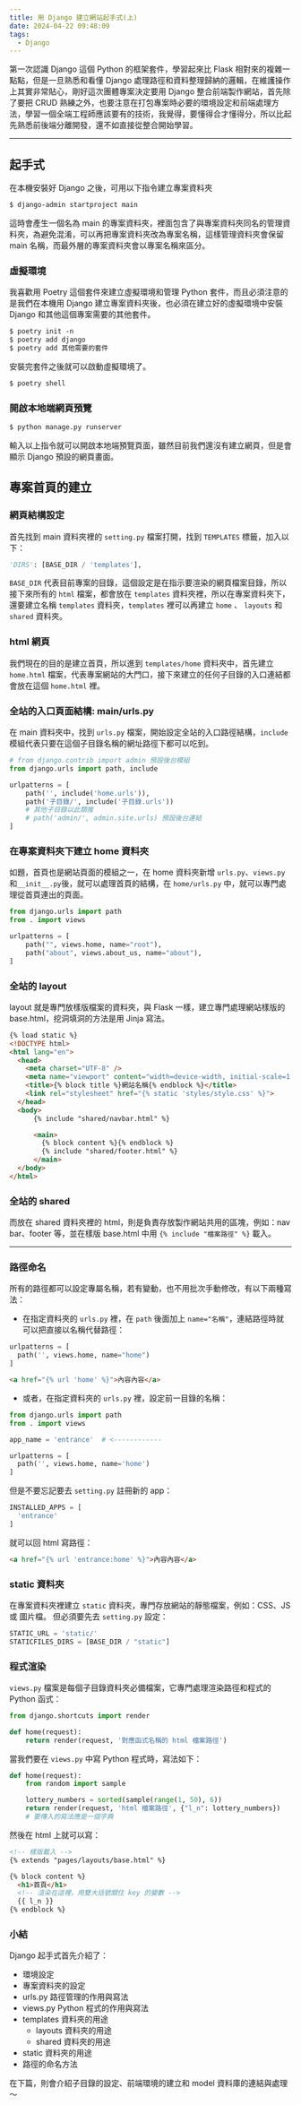 ```yaml
---
title: 用 Django 建立網站起手式(上)
date: 2024-04-22 09:48:09
tags:
  - Django
---
```

第一次認識 Django 這個 Python 的框架套件，學習起來比 Flask 相對來的複雜一點點，但是一旦熟悉和看懂 Django 處理路徑和資料整理歸納的邏輯，在維護操作上其實非常貼心，剛好這次團體專案決定要用 Django 整合前端製作網站，首先除了要把 CRUD 熟練之外，也要注意在打包專案時必要的環境設定和前端處理方法，學習一個全端工程師應該要有的技術，我覺得，要懂得合才懂得分，所以比起先熟悉前後端分離開發，還不如直接從整合開始學習。
<!-- more -->

---
## 起手式
在本機安裝好 Django 之後，可用以下指令建立專案資料夾
```md
$ django-admin startproject main
```
這時會產生一個名為 main 的專案資料夾，裡面包含了與專案資料夾同名的管理資料夾，為避免混淆，可以再把專案資料夾改為專案名稱，這樣管理資料夾會保留 main 名稱，而最外層的專案資料夾會以專案名稱來區分。

### 虛擬環境
我喜歡用 Poetry 這個套件來建立虛擬環境和管理 Python 套件，而且必須注意的是我們在本機用 Django 建立專案資料夾後，也必須在建立好的虛擬環境中安裝 Django 和其他這個專案需要的其他套件。
```md
$ poetry init -n
$ poetry add django
$ poetry add 其他需要的套件
```
安裝完套件之後就可以啟動虛擬環境了。
```md
$ poetry shell
```

### 開啟本地端網頁預覽
```md
$ python manage.py runserver
```
輸入以上指令就可以開啟本地端預覽頁面，雖然目前我們還沒有建立網頁，但是會顯示 Django 預設的網頁畫面。

## 專案首頁的建立
### 網頁結構設定
首先找到 main 資料夾裡的 `setting.py` 檔案打開，找到 `TEMPLATES` 標籤，加入以下：
```py
'DIRS': [BASE_DIR / 'templates'],
```
`BASE_DIR` 代表目前專案的目錄，這個設定是在指示要渲染的網頁檔案目錄，所以接下來所有的 `html` 檔案，都會放在 `templates` 資料夾裡，所以在專案資料夾下，還要建立名稱 `templates` 資料夾，`templates` 裡可以再建立 `home` 、 `layouts` 和 `shared` 資料夾。

### html 網頁
我們現在的目的是建立首頁，所以進到 `templates/home` 資料夾中，首先建立 `home.html` 檔案，代表專案網站的大門口，接下來建立的任何子目錄的入口連結都會放在這個 `home.html` 裡。 

### 全站的入口頁面結構: main/urls.py
在 main 資料夾中，找到 `urls.py` 檔案，開始設定全站的入口路徑結構，`include` 模組代表只要在這個子目錄名稱的網址路徑下都可以吃到。
```py
# from django.contrib import admin 預設後台模組
from django.urls import path, include

urlpatterns = [
    path('', include('home.urls')),
    path('子目錄/', include('子目錄.urls'))
    # 其他子目錄以此類推
    # path('admin/', admin.site.urls) 預設後台連結
]
```
### 在專案資料夾下建立 home 資料夾
如題，首頁也是網站頁面的模組之一，在 home 資料夾新增 `urls.py`、`views.py`和`__init__.py`後，就可以處理首頁的結構，在 `home/urls.py` 中，就可以專門處理從首頁連出的頁面。
```py
from django.urls import path
from . import views

urlpatterns = [
    path("", views.home, name="root"),
    path("about", views.about_us, name="about"),
]

```
### 全站的 layout
layout 就是專門放樣版檔案的資料夾，與 Flask 一樣，建立專門處理網站樣版的 base.html，挖洞填洞的方法是用 Jinja 寫法。
```html
{% load static %}
<!DOCTYPE html>
<html lang="en">
  <head>
    <meta charset="UTF-8" />
    <meta name="viewport" content="width=device-width, initial-scale=1.0" />
    <title>{% block title %}網站名稱{% endblock %}</title>
    <link rel="stylesheet" href="{% static 'styles/style.css' %}">
  </head>
  <body>
      {% include "shared/navbar.html" %}

      <main>
        {% block content %}{% endblock %}
        {% include "shared/footer.html" %}
      </main>
  </body>
</html>
```

### 全站的 shared
而放在 shared 資料夾裡的 html，則是負責存放製作網站共用的區塊，例如：nav bar、footer 等，並在樣版 base.html 中用 `{% include "檔案路徑" %}` 載入。

---
### 路徑命名
所有的路徑都可以設定專屬名稱，若有變動，也不用批次手動修改，有以下兩種寫法：
  - 在指定資料夾的 `urls.py` 裡，在 `path` 後面加上 `name="名稱"`，連結路徑時就可以把直接以名稱代替路徑：
  ```py
  urlpatterns = [
    path('', views.home, name="home")
  ]
  ```
  ```html
  <a href="{% url 'home' %}">內容內容</a>
  ```
  - 或者，在指定資料夾的 `urls.py` 裡，設定前一目錄的名稱：
  ```py
  from django.urls import path
  from . import views

  app_name = 'entrance'  # <------------

  urlpatterns = [
    path('', views.home, name='home')
  ]
  ```
  但是不要忘記要去 `setting.py` 註冊新的 app：
  ```py
  INSTALLED_APPS = [
	'entrance'
  ]
  ```
  就可以回 html 寫路徑：
  ```html
  <a href="{% url 'entrance:home' %}">內容內容</a>
  ```

### static 資料夾
在專案資料夾裡建立 `static` 資料夾，專門存放網站的靜態檔案，例如：CSS、JS 或 圖片檔。
但必須要先去 `setting.py` 設定：
```py
STATIC_URL = 'static/'
STATICFILES_DIRS = [BASE_DIR / "static"]
```


### 程式渲染
`views.py` 檔案是每個子目錄資料夾必備檔案，它專門處理渲染路徑和程式的 Python 函式：
```py
from django.shortcuts import render

def home(request):
    return render(request, '對應函式名稱的 html 檔案路徑')
```
當我們要在 `views.py` 中寫 Python 程式時，寫法如下：
```py
def home(request):
    from random import sample

    lottery_numbers = sorted(sample(range(1, 50), 6))
    return render(request, 'html 檔案路徑', {"l_n": lottery_numbers})
    # 要傳入的寫法應是一個字典
```
然後在 html 上就可以寫：
```html
<!-- 樣版載入 -->
{% extends "pages/layouts/base.html" %}

{% block content %}
  <h1>首頁</h1>
  <!-- 渲染在這裡，用雙大括號關住 key 的變數 -->
  {{ l_n }}
{% endblock %}
```

### 小結
Django 起手式首先介紹了：
  - 環境設定
  - 專案資料夾的設定
  - urls.py 路徑管理的作用與寫法
  - views.py Python 程式的作用與寫法
  - templates 資料夾的用途
    - layouts 資料夾的用途
    - shared 資料夾的用途
  - static 資料夾的用途
  - 路徑的命名方法

  在下篇，則會介紹子目錄的設定、前端環境的建立和 model 資料庫的連結與處理～